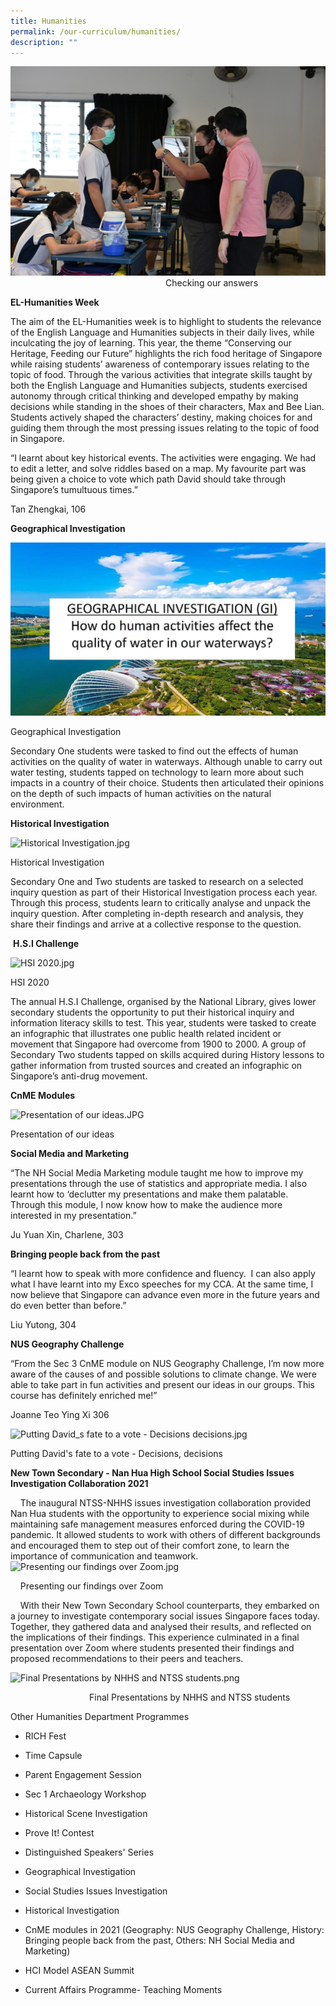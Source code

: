 ```yaml
---
title: Humanities
permalink: /our-curriculum/humanities/
description: ""
---
```

  
![Did you get it right_.jpg](/images/Did%20you%20get%20it%20right_.jpg)                                                               Checking our answers

**EL-Humanities Week**  

The aim of the EL-Humanities week is to highlight to students the relevance of the English Language and Humanities subjects in their daily lives, while inculcating the joy of learning. This year, the theme “Conserving our Heritage, Feeding our Future” highlights the rich food heritage of Singapore while raising students’ awareness of contemporary issues relating to the topic of food. Through the various activities that integrate skills taught by both the English Language and Humanities subjects, students exercised autonomy through critical thinking and developed empathy by making decisions while standing in the shoes of their characters, Max and Bee Lian. Students actively shaped the characters’ destiny, making choices for and guiding them through the most pressing issues relating to the topic of food in Singapore.  
  
  

“I learnt about key historical events. The activities were engaging. We had to edit a letter, and solve riddles based on a map. My favourite part was being given a choice to vote which path David should take through Singapore’s tumultuous times.”

Tan Zhengkai, 106

**Geographical Investigation**

![Geographical Investigation.jpg](/images/Geographical%20Investigation.jpg)

Geographical Investigation

  

Secondary One students were tasked to find out the effects of human activities on the quality of water in waterways. Although unable to carry out water testing, students tapped on technology to learn more about such impacts in a country of their choice. Students then articulated their opinions on the depth of such impacts of human activities on the natural environment.

**Historical Investigation**

![Historical Investigation.jpg](https://nanhuahigh.moe.edu.sg/qql/slot/u528/Our%20Curriculum%202021/Humanities/Historical%20Investigation.jpg)

Historical Investigation

Secondary One and Two students are tasked to research on a selected inquiry question as part of their Historical Investigation process each year. Through this process, students learn to critically analyse and unpack the inquiry question. After completing in-depth research and analysis, they share their findings and arrive at a collective response to the question.

 **H.S.I Challenge**

![HSI 2020.jpg](https://nanhuahigh.moe.edu.sg/qql/slot/u528/Our%20Curriculum%202021/Humanities/HSI%202020.jpg)

HSI 2020

The annual H.S.I Challenge, organised by the National Library, gives lower secondary students the opportunity to put their historical inquiry and information literacy skills to test. This year, students were tasked to create an infographic that illustrates one public health related incident or movement that Singapore had overcome from 1900 to 2000. A group of Secondary Two students tapped on skills acquired during History lessons to gather information from trusted sources and created an infographic on Singapore’s anti-drug movement.

**CnME Modules**

![Presentation of our ideas.JPG](https://nanhuahigh.moe.edu.sg/qql/slot/u528/Our%20Curriculum%202021/Humanities/Presentation%20of%20our%20ideas.JPG)

Presentation of our ideas

**Social Media and Marketing**  

“The NH Social Media Marketing module taught me how to improve my presentations through the use of statistics and appropriate media. I also learnt how to ‘declutter my presentations and make them palatable. Through this module, I now know how to make the audience more interested in my presentation.”  

Ju Yuan Xin, Charlene, 303 

**Bringing people back from the past**

  

“I learnt how to speak with more confidence and fluency.  I can also apply what I have learnt into my Exco speeches for my CCA. At the same time, I now believe that Singapore can advance even more in the future years and do even better than before.”

Liu Yutong, 304

**NUS Geography Challenge**

“From the Sec 3 CnME module on NUS Geography Challenge, I’m now more aware of the causes of and possible solutions to climate change. We were able to take part in fun activities and present our ideas in our groups. This course has definitely enriched me!”

Joanne Teo Ying Xi 306

![Putting David_s fate to a vote - Decisions decisions.jpg](https://nanhuahigh.moe.edu.sg/qql/slot/u528/Our%20Curriculum%202021/Humanities/Putting%20David_s%20fate%20to%20a%20vote%20-%20Decisions%20decisions.jpg)

Putting David's fate to a vote - Decisions, decisions

**New Town Secondary - Nan Hua High School Social Studies Issues Investigation Collaboration 2021**  
  
    The inaugural NTSS-NHHS issues investigation collaboration provided Nan Hua students with the opportunity to experience social mixing while maintaining safe management measures enforced during the COVID-19 pandemic. It allowed students to work with others of different backgrounds and encouraged them to step out of their comfort zone, to learn the importance of communication and teamwork.  
![Presenting our findings over Zoom.jpg](https://nanhuahigh.moe.edu.sg/qql/slot/u528/Our%20Curriculum%202021/Humanities/Presenting%20our%20findings%20over%20Zoom.jpg)  
  
  
  
  
  
  
  
  
  
  
  
  
  
  
  
  

    Presenting our findings over Zoom

  

    With their New Town Secondary School counterparts, they embarked on a journey to investigate contemporary social issues Singapore faces today. Together, they gathered data and analysed their results, and reflected on the implications of their findings. This experience culminated in a final presentation over Zoom where students presented their findings and proposed recommendations to their peers and teachers.  
  
![Final Presentations by NHHS and NTSS students.png](https://nanhuahigh.moe.edu.sg/qql/slot/u528/Our%20Curriculum%202021/Humanities/Final%20Presentations%20by%20NHHS%20and%20NTSS%20students.png)  
  
  
  
  
  
  
  
  
  
  
  
  
  
  
  
  
  
  
                                Final Presentations by NHHS and NTSS students   
  
  

Other Humanities Department Programmes

*   RICH Fest
    
*   Time Capsule 
    
*   Parent Engagement Session
    
*   Sec 1 Archaeology Workshop
    
*   Historical Scene Investigation
    
*   Prove It! Contest
    
*   Distinguished Speakers' Series
    
*   Geographical Investigation
    
*   Social Studies Issues Investigation
    
*   Historical Investigation
    
*   CnME modules in 2021 (Geography: NUS Geography Challenge, History: Bringing people back from the past, Others: NH Social Media and Marketing)
    
*   HCI Model ASEAN Summit
    
*   Current Affairs Programme- Teaching Moments